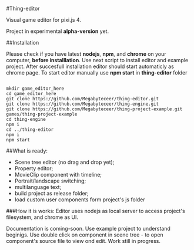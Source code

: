 #Thing-editor

Visual game editor for pixi.js 4.

Project in experimental **alpha-version** yet.

##Installation

Please check if you have latest **nodejs**, **npm**, and **chrome** on your computer, **before installlation**.
Use next script to install editor and example project.
After succesfull installation editor should start automaticly as chrome page.
To start editor manually use **npm start** in **thing-editor** folder

```

mkdir game_editor_here
cd game_editor_here
git clone https://github.com/Megabyteceer/thing-editor.git
git clone https://github.com/Megabyteceer/thing-engine.git
git clone https://github.com/Megabyteceer/thing-project-example.git games/thing-project-example
cd thing-engine
npm i
cd ../thing-editor
npm i
npm start

```

##What is ready:
 - Scene tree editor (no drag and drop yet);
 - Property editor;
 - MovieClip component with timeline;
 - Portrait/landscape switching;
 - multilanguage text;
 - build project as release folder;
 - load custom user components form project's js folder
 
 
 
###How it is works:
Editor uses nodejs as local server to access project's filesystem, and chrome as UI.

Documentation is coming-soon. Use example project to understand beginigs.
Use double click on component in scene tree - to open component's source file to view ond edit.
Work still in progress.
